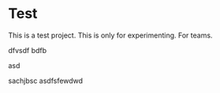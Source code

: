 
# Test
This is a test project. This is only for experimenting.
For teams.


dfvsdf bdfb

asd

sachjbsc
asdfsfewdwd
